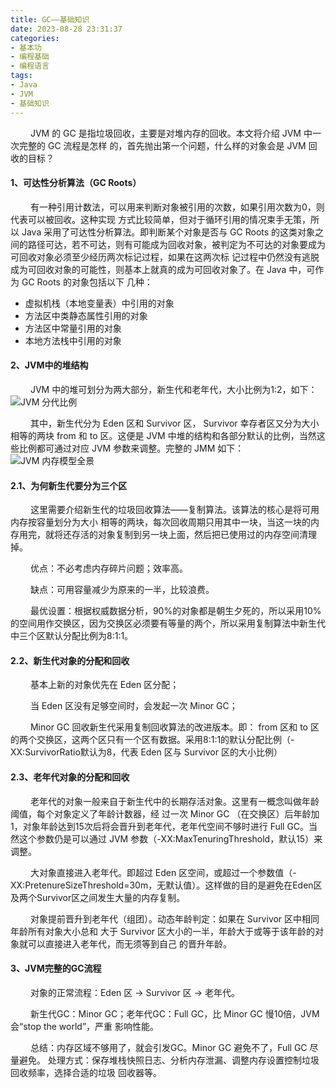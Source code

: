 ```yaml
---
title: GC——基础知识
date: 2023-08-28 23:31:37
categories: 
- 基本功
- 编程基础
- 编程语言
tags:
- Java
- JVM
- 基础知识
---
```


&ensp;&ensp;&ensp;&ensp; JVM 的 GC 是指垃圾回收，主要是对堆内存的回收。本文将介绍 JVM 中一次完整的 GC 流程是怎样
的，首先抛出第一个问题，什么样的对象会是 JVM 回收的目标？

#### __1、可达性分析算法（GC Roots）__

&ensp;&ensp;&ensp;&ensp; 有一种引用计数法，可以用来判断对象被引用的次数，如果引用次数为0，则代表可以被回收。这种实现
方式比较简单，但对于循环引用的情况束手无策，所以 Java 采用了可达性分析算法。即判断某个对象是否与 GC Roots 的这类对象之
间的路径可达，若不可达，则有可能成为回收对象，被判定为不可达的对象要成为可回收对象必须至少经历两次标记过程，如果在这两次标
记过程中仍然没有逃脱成为可回收对象的可能性，则基本上就真的成为可回收对象了。在 Java 中，可作为 GC Roots 的对象包括以下
几种：
* 虚拟机栈（本地变量表）中引用的对象
* 方法区中类静态属性引用的对象
* 方法区中常量引用的对象
* 本地方法栈中引用的对象

#### __2、JVM中的堆结构__
&ensp;&ensp;&ensp;&ensp; JVM 中的堆可划分为两大部分，新生代和老年代，大小比例为1:2，如下：
![JVM 分代比例](/pic/基本功/编程基础/Java/JVM/GC—基础知识/堆区的划分比例.png)

&ensp;&ensp;&ensp;&ensp; 其中，新生代分为 Eden 区和 Survivor 区， Survivor 幸存者区又分为大小相等的两块 from 和 to
区。这便是 JVM 中堆的结构和各部分默认的比例，当然这些比例都可通过对应 JVM 参数来调整。完整的 JMM 如下：
![JVM 内存模型全景](/pic/基本功/编程基础/Java/JVM/GC—基础知识/JVM整体架构图.png)

#### __2.1、为何新生代要分为三个区__
&ensp;&ensp;&ensp;&ensp; 这里需要介绍新生代的垃圾回收算法——复制算法。该算法的核心是将可用内存按容量划分为大小
相等的两块，每次回收周期只用其中一块，当这一块的内存用完，就将还存活的对象复制到另一块上面，然后把已使用过的内存空间清理掉。

&ensp;&ensp;&ensp;&ensp; 优点：不必考虑内存碎片问题；效率高。

&ensp;&ensp;&ensp;&ensp; 缺点：可用容量减少为原来的一半，比较浪费。

&ensp;&ensp;&ensp;&ensp; 最优设置：根据权威数据分析，90%的对象都是朝生夕死的，所以采用10%的空间用作交换区，因为交换区必须要有等量的两个，所以采用复制算法中新生代中三个区默认分配比例为8:1:1。

#### __2.2、新生代对象的分配和回收__
&ensp;&ensp;&ensp;&ensp; 基本上新的对象优先在 Eden 区分配；

&ensp;&ensp;&ensp;&ensp; 当 Eden 区没有足够空间时，会发起一次 Minor GC；

&ensp;&ensp;&ensp;&ensp; Minor GC 回收新生代采用复制回收算法的改进版本。即：
from 区和 to 区的两个交换区，这两个区只有一个区有数据。采用8:1:1的默认分配比例（-XX:SurvivorRatio默认为8，代表 Eden 区与 Survivor 区的大小比例）

#### __2.3、老年代对象的分配和回收__
&ensp;&ensp;&ensp;&ensp; 老年代的对象一般来自于新生代中的长期存活对象。这里有一概念叫做年龄阈值，每个对象定义了年龄计数器，经
过一次 Minor GC （在交换区）后年龄加1，对象年龄达到15次后将会晋升到老年代，老年代空间不够时进行 Full GC。当然这个参数仍是可以通过 JVM 参数（-XX:MaxTenuringThreshold，默认15）来调整。

&ensp;&ensp;&ensp;&ensp; 大对象直接进入老年代。即超过 Eden 区空间，或超过一个参数值（-
XX:PretenureSizeThreshold=30m，无默认值）。这样做的目的是避免在Eden区及两个Survivor区之间发生大量的内存复制。

&ensp;&ensp;&ensp;&ensp; 对象提前晋升到老年代（组团）。动态年龄判定：如果在 Survivor 区中相同年龄所有对象大小总和
大于 Survivor 区大小的一半，年龄大于或等于该年龄的对象就可以直接进入老年代，而无须等到自己
的晋升年龄。

#### __3、JVM完整的GC流程__
&ensp;&ensp;&ensp;&ensp; 对象的正常流程：Eden 区 -> Survivor 区 -> 老年代。

&ensp;&ensp;&ensp;&ensp; 新生代GC：Minor GC；老年代GC：Full GC，比 Minor GC 慢10倍，JVM 会“stop the world”，严重
影响性能。

&ensp;&ensp;&ensp;&ensp; 总结：内存区域不够用了，就会引发GC。Minor GC 避免不了，Full GC 尽量避免。
处理方式：保存堆栈快照日志、分析内存泄漏、调整内存设置控制垃圾回收频率，选择合适的垃圾
回收器等。